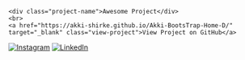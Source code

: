 <html>
<body>
    
    <div class="project-name">Awesome Project</div>
    <br>
    <a href="https://akki-shirke.github.io/Akki-BootsTrap-Home-D/" target="_blank" class="view-project">View Project on GitHub</a>



</body>
</html>


[![Instagram](https://img.shields.io/badge/Instagram-%23E4405F.svg?logo=Instagram&logoColor=white)]() [![LinkedIn](https://img.shields.io/badge/LinkedIn-%230077B5.svg?logo=linkedin&logoColor=white)](https://linkedin.com/in/https://www.linkedin.com/in/anket-shirke-3bb4bb297) 


